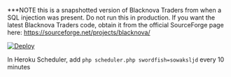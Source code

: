 ***NOTE this is a snapshotted version of Blacknova Traders from when a SQL injection was present. Do not run this in production. If you want the latest Blacknova Traders code, obtain it from the official SourceForge page here: https://sourceforge.net/projects/blacknova/


[![Deploy](https://www.herokucdn.com/deploy/button.svg)](https://heroku.com/deploy?template=https://github.com/emeth-/BlacknovaTraders)

In Heroku Scheduler, add `php scheduler.php swordfish=sowaksljd` every 10 minutes
